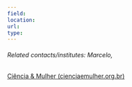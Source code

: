 ```yaml
---
field: 
location: 
url: 
type:
---
```

###### Related contacts/institutes: Marcelo, 
[Ciência & Mulher (cienciaemulher.org.br)](http://www.cienciaemulher.org.br/)

